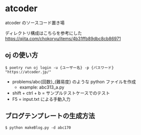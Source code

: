 # atcoder

atcoder のソースコード置き場

ディレクトリ構成はこちらを参考にした
https://qiita.com/chokoryu/items/4b31ffb89dbc8cb86971

## oj の使い方

```
$ poetry run oj login -u {ユーザー名} -p {パスワード} "https://atcoder.jp/"
```

- problems/abc{回数}\_{難易度} のような python ファイルを作成
  - example: abc313_a.py
- shift + ctrl + b = サンプルテストケースでのテスト
- F5 = input.txt による手動入力

## ブログテンプレートの生成方法

```
$ python makeBlog.py -d abc170
```
